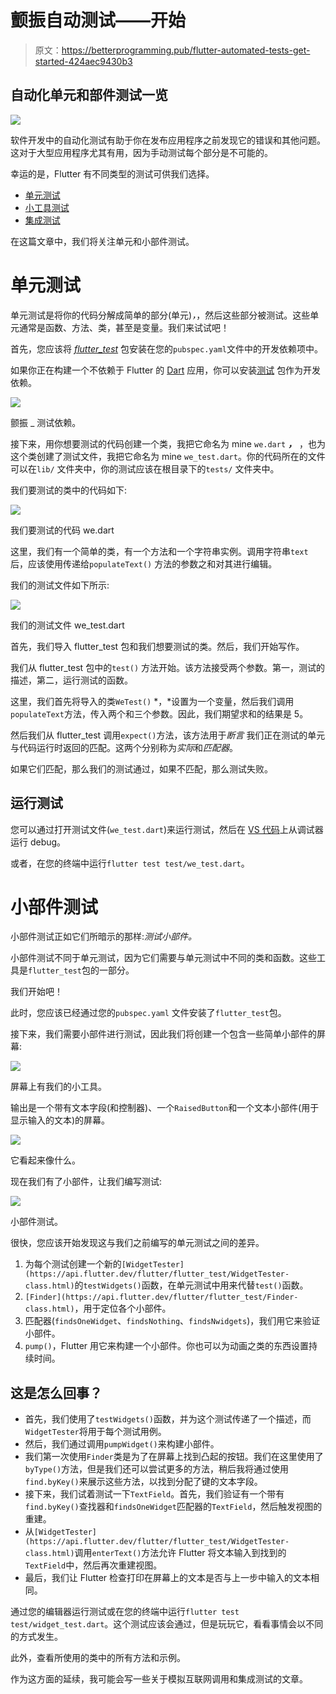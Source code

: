 # 颤振自动测试——开始

> 原文：<https://betterprogramming.pub/flutter-automated-tests-get-started-424aec9430b3>

## 自动化单元和部件测试一览

![](img/e05b1ef3cd664f577a430853859e8fc2.png)

软件开发中的自动化测试有助于你在发布应用程序之前发现它的错误和其他问题。这对于大型应用程序尤其有用，因为手动测试每个部分是不可能的。

幸运的是，Flutter 有不同类型的测试可供我们选择。

*   [单元测试](https://flutter.dev/docs/testing#unit-tests)
*   [小工具测试](https://flutter.dev/docs/testing#widget-tests)
*   [集成测试](https://flutter.dev/docs/testing#integration-tests)

在这篇文章中，我们将关注单元和小部件测试。

# 单元测试

单元测试是将你的代码分解成简单的部分(单元)*，*，然后这些部分被测试。这些单元通常是函数、方法、类，甚至是变量。我们来试试吧！

首先，您应该将 [*flutter_test*](https://api.flutter.dev/flutter/flutter_test/flutter_test-library.html) 包安装在您的`pubspec.yaml`文件中的开发依赖项中。

如果你正在构建一个不依赖于 Flutter 的 [Dart](https://dart.dev/) 应用，你可以安装[测试](https://github.com/dart-lang/test) 包作为开发依赖。

![](img/86531975344aadc7ea45479c343078fb.png)

颤振 _ 测试依赖。

接下来，用你想要测试的代码创建一个类，我把它命名为 mine `we.dart` ***，*** ，也为这个类创建了测试文件，我把它命名为 mine `we_test.dart`。你的代码所在的文件可以在`lib/` 文件夹中，你的测试应该在根目录下的`tests/` 文件夹中。

我们要测试的类中的代码如下:

![](img/7b6e8ca091fca0591696c3b840835252.png)

我们要测试的代码 we.dart

这里，我们有一个简单的类，有一个方法和一个字符串实例。调用字符串`text` 后，应该使用传递给`populateText()` 方法的参数之和对其进行编辑。

我们的测试文件如下所示:

![](img/03705f851233107346f57313518f8d7a.png)

我们的测试文件 we_test.dart

首先，我们导入 flutter_test 包和我们想要测试的类。然后，我们开始写作。

我们从 flutter_test 包中的`test()` 方法开始。该方法接受两个参数。第一，测试的描述，第二，运行测试的函数。

这里，我们首先将导入的类`WeTest()` *，*设置为一个变量，然后我们调用`populateText`方法，传入两个和三个参数。因此，我们期望求和的结果是 5。

然后我们从 flutter_test 调用`expect()`方法，该方法用于*断言* 我们正在测试的单元与代码运行时返回的匹配。这两个分别称为*实际*和*匹配器*。

如果它们匹配，那么我们的测试通过，如果不匹配，那么测试失败。

## 运行测试

您可以通过打开测试文件(`we_test.dart`)来运行测试，然后在 [VS 代码](https://code.visualstudio.com/)上从调试器运行 debug。

或者，在您的终端中运行`flutter test test/we_test.dart`。

# 小部件测试

小部件测试正如它们所暗示的那样:*测试小部件。*

小部件测试不同于单元测试，因为它们需要与单元测试中不同的类和函数。这些工具是`flutter_test`包的一部分。

我们开始吧！

此时，您应该已经通过您的`pubspec.yaml` 文件安装了`flutter_test`包。

接下来，我们需要小部件进行测试，因此我们将创建一个包含一些简单小部件的屏幕:

![](img/7eac9e9b445c4613e8d2cedad5872d39.png)

屏幕上有我们的小工具。

输出是一个带有文本字段(和控制器)、一个`RaisedButton`和一个文本小部件(用于显示输入的文本)的屏幕。

![](img/880bc230c1c754a0260c941a5bed2e8b.png)

它看起来像什么。

现在我们有了小部件，让我们编写测试:

![](img/f0ea2d3b8250343e7b26037af88d73d7.png)

小部件测试。

很快，您应该开始发现这与我们之前编写的单元测试之间的差异。

1.  为每个测试创建一个新的`[WidgetTester](https://api.flutter.dev/flutter/flutter_test/WidgetTester-class.html)`的`testWidgets()`函数，在单元测试中用来代替`test()`函数。
2.  `[Finder](https://api.flutter.dev/flutter/flutter_test/Finder-class.html)`，用于定位各个小部件。
3.  匹配器(`findsOneWidget`、`findsNothing`、`findsNwidgets`)，我们用它来验证小部件。
4.  `pump()`，Flutter 用它来构建一个小部件。你也可以为动画之类的东西设置持续时间。

## 这是怎么回事？

*   首先，我们使用了`testWidgets()`函数，并为这个测试传递了一个描述，而`WidgetTester`将用于每个测试用例。
*   然后，我们通过调用`pumpWidget()`来构建小部件。
*   我们第一次使用`Finder`类是为了在屏幕上找到凸起的按钮。我们在这里使用了`byType()`方法，但是我们还可以尝试更多的方法，稍后我将通过使用`find.byKey()`来展示这些方法，以找到分配了键的文本字段。
*   接下来，我们试着测试一下`TextField`。首先，我们验证有一个带有`find.byKey()`查找器和`findsOneWidget`匹配器的`TextField`，然后触发视图的重建。
*   从`[WidgetTester](https://api.flutter.dev/flutter/flutter_test/WidgetTester-class.html)`调用`enterText()`方法允许 Flutter 将文本输入到找到的`TextField`中，然后再次重建视图。
*   最后，我们让 Flutter 检查打印在屏幕上的文本是否与上一步中输入的文本相同。

通过您的编辑器运行测试或在您的终端中运行`flutter test test/widget_test.dart`。这个测试应该会通过，但是玩玩它，看看事情会以不同的方式发生。

此外，查看所使用的类中的所有方法和示例。

作为这方面的延续，我可能会写一些关于模拟互联网调用和集成测试的文章。